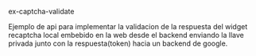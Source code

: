 ex-captcha-validate

Ejemplo de api para implementar la validacion de la respuesta del widget recaptcha local embebido en la web desde el backend enviando la llave privada junto con la respuesta(token) hacia un backend de google.